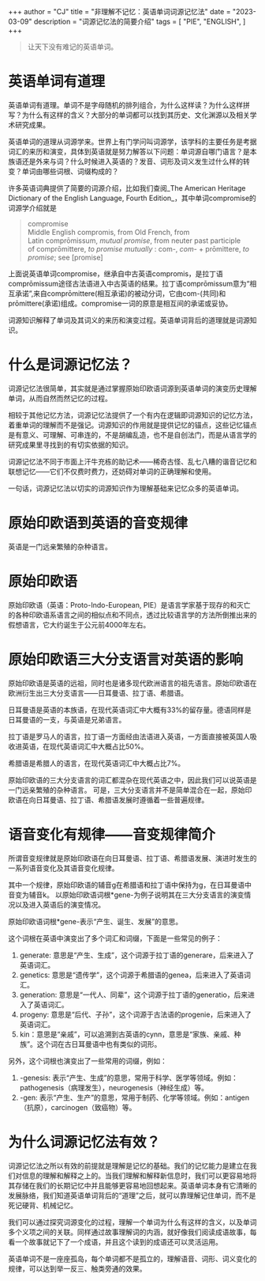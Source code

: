 +++
author = "CJ"
title = "非理解不记忆：英语单词词源记忆法"
date = "2023-03-09"
description = "词源记忆法的简要介绍"
tags = [
    "PIE",
    "ENGLISH",
]
+++


> 让天下没有难记的英语单词。  

# 英语单词有道理
英语单词有道理。单词不是字母随机的排列组合，为什么这样读？为什么这样拼写？为什么有这样的含义？大部分的单词都可以找到其历史、文化渊源以及相关学术研究成果。

英语单词的道理从词源学来。世界上有门学问叫词源学，该学科的主要任务是考据词汇的来历和演变，具体到英语就是努力解答以下问题：单词源自哪门语言？是本族语还是外来与词？什么时候进入英语的？发音、词形及词义发生过什么样的转变？单词由哪些词根、词缀构成的？

许多英语词典提供了简要的词源介绍，比如我们查阅_The American Heritage Dictionary of the English Language, Fourth Edition_，其中单词compromise的词源学介绍就是
> compromise  
> Middle English compromis, from Old French, from Latin comprōmissum, _mutual promise_, from neuter past participle of comprōmittere, _to promise mutually_ : com-, _com-_ + prōmittere, _to promise_; see [promise]  

上面说英语单词compromise，继承自中古英语compromis，是拉丁语comprōmissum途径古法语进入中古英语的结果。拉丁语comprōmissum意为“相互承诺”,来自comprōmittere(相互承诺)的被动分词，它由com-(共同)和prōmittere(承诺)组成。compromise一词的原意是相互间的承诺或妥协。

词源知识解释了单词及其词义的来历和演变过程。英语单词背后的道理就是词源知识。

# 什么是词源记忆法？
词源记忆法很简单，其实就是通过掌握原始印欧语词源到英语单词的演变历史理解单词，从而自然而然记忆的过程。

相较于其他记忆方法，词源记忆法提供了一个有内在逻辑即词源知识的记忆方法，着重单词的理解而不是强记。词源知识的作用就是提供记忆的锚点，这些记忆锚点是有意义、可理解、可串连的，不是胡编乱造，也不是自创法门，而是从语言学的研究成果里寻找到的有切实依据的知识。

词源记忆法不同于市面上汗牛充栋的助记术——稀奇古怪、乱七八糟的谐音记忆和联想记忆——它们不仅费时费力，还妨碍对单词的正确理解和使用。

一句话，词源记忆法以切实的词源知识作为理解基础来记忆众多的英语单词。

# 原始印欧语到英语的音变规律
英语是一门远亲繁殖的杂种语言。

# 原始印欧语
原始印欧语（英语：Proto-Indo-European, PIE）是语言学家基于现存的和灭亡的各种印欧语系语言之间的相似点和不同点，透过比较语言学的方法所倒推出来的假想语言，它大约诞生于公元前4000年左右。

# 原始印欧语三大分支语言对英语的影响
原始印欧语是英语的远祖，同时也是诸多现代欧洲语言的祖先语言。原始印欧语在欧洲衍生出三大分支语言——日耳曼语、拉丁语、希腊语。

日耳曼语是英语的本族语，在现代英语词汇中大概有33%的留存量。德语同样是日耳曼语的一支，与英语是兄弟语言。

拉丁语是罗马人的语言，拉丁语一方面经由法语进入英语，一方面直接被英国人吸收进英语，在现代英语词汇中大概占比50%。

希腊语是希腊人的语言，在现代英语词汇中大概占比7%。

原始印欧语的三大分支语言的词汇都混杂在现代英语之中，因此我们可以说英语是一门远亲繁殖的杂种语言。
可是，三大分支语言并不是简单混合在一起，原始印欧语在向日耳曼语、拉丁语、希腊语发展时遵循着一些普遍规律。

# 语音变化有规律——音变规律简介
所谓音变规律就是原始印欧语在向日耳曼语、拉丁语、希腊语发展、演进时发生的一系列语音变化及其语音变化规律。

其中一个规律，原始印欧语的辅音g在希腊语和拉丁语中保持为g，在日耳曼语中音变为辅音k。
以原始印欧语词根\*gene-为例子说明其在三大分支语言的演变情况以及进入英语后的演变情况。

原始印欧语词根\*gene-表示“产生、诞生、发展”的意思。

这个词根在英语中演变出了多个词汇和词缀，下面是一些常见的例子：
1. generate: 意思是“产生、生成”，这个词源于拉丁语的generare，后来进入了英语词汇。
2. genetics: 意思是“遗传学”，这个词源于希腊语的genea，后来进入了英语词汇。
3. generation: 意思是“一代人、同辈”，这个词源于拉丁语的generatio，后来进入了英语词汇。
4. progeny: 意思是“后代、子孙”，这个词源于古法语的progenie，后来进入了英语词汇。
5. kin：意思是“亲戚”，可以追溯到古英语的cynn，意思是“家族、亲戚、种族”。这个词在古日耳曼语中也有类似的词形。

另外，这个词根也演变出了一些常用的词缀，例如：
1. -genesis: 表示“产生、生成”的意思，常用于科学、医学等领域。例如：pathogenesis（病理发生），neurogenesis（神经生成）等。
2. -gen: 表示“产生、生产”的意思，常用于制药、化学等领域。例如：antigen（抗原），carcinogen（致癌物）等。

# 为什么词源记忆法有效？
词源记忆法之所以有效的前提就是理解是记忆的基础。我们的记忆能力是建立在我们对信息的理解和解释之上的。当我们理解和解释新信息时，我们可以更容易地将其存储在我们的长期记忆中并且能够更容易地回想起来。英语单词本身有它清晰的发展脉络，我们知道英语单词背后的“道理”之后，就可以靠理解记住单词，而不是死记硬背、机械记忆。

我们可以通过探究词源变化的过程，理解一个单词为什么有这样的含义，以及单词多个义项之间的关联。同样通过故事理解词的内涵，就好像我们阅读成语故事，每看一个故事就记下了一个成语，并且这个读到的成语还可以灵活运用。

英语单词不是一座座孤岛，每个单词都不是孤立的，理解语音、词形、词义变化的规律，可以达到举一反三、触类旁通的效果。
